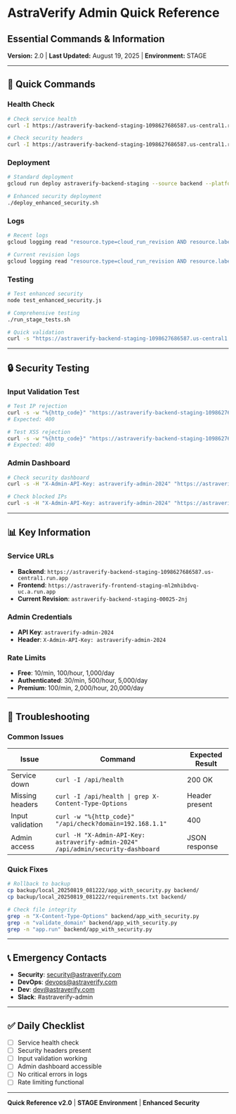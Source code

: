 # AstraVerify Admin Quick Reference
## Essential Commands & Information

**Version:** 2.0 | **Last Updated:** August 19, 2025 | **Environment:** STAGE

---

## 🚀 **Quick Commands**

### **Health Check**
```bash
# Check service health
curl -I https://astraverify-backend-staging-1098627686587.us-central1.run.app/api/health

# Check security headers
curl -I https://astraverify-backend-staging-1098627686587.us-central1.run.app/api/health | grep -E "(X-Content-Type-Options|X-Frame-Options|X-XSS-Protection)"
```

### **Deployment**
```bash
# Standard deployment
gcloud run deploy astraverify-backend-staging --source backend --platform managed --region us-central1 --allow-unauthenticated --set-env-vars ENVIRONMENT=staging,ADMIN_API_KEY=astraverify-admin-2024

# Enhanced security deployment
./deploy_enhanced_security.sh
```

### **Logs**
```bash
# Recent logs
gcloud logging read "resource.type=cloud_run_revision AND resource.labels.service_name=astraverify-backend-staging" --limit=10 --format="table(timestamp,textPayload)"

# Current revision logs
gcloud logging read "resource.type=cloud_run_revision AND resource.labels.service_name=astraverify-backend-staging AND resource.labels.revision_name=astraverify-backend-staging-00025-2nj" --limit=5 --format="table(timestamp,textPayload)"
```

### **Testing**
```bash
# Test enhanced security
node test_enhanced_security.js

# Comprehensive testing
./run_stage_tests.sh

# Quick validation
curl -s "https://astraverify-backend-staging-1098627686587.us-central1.run.app/api/check?domain=google.com" | jq '.domain'
```

---

## 🔒 **Security Testing**

### **Input Validation Test**
```bash
# Test IP rejection
curl -s -w "%{http_code}" "https://astraverify-backend-staging-1098627686587.us-central1.run.app/api/check?domain=192.168.1.1"
# Expected: 400

# Test XSS rejection
curl -s -w "%{http_code}" "https://astraverify-backend-staging-1098627686587.us-central1.run.app/api/check?domain=<script>alert('xss')</script>"
# Expected: 400
```

### **Admin Dashboard**
```bash
# Check security dashboard
curl -s -H "X-Admin-API-Key: astraverify-admin-2024" "https://astraverify-backend-staging-1098627686587.us-central1.run.app/api/admin/security-dashboard" | jq '.'

# Check blocked IPs
curl -s -H "X-Admin-API-Key: astraverify-admin-2024" "https://astraverify-backend-staging-1098627686587.us-central1.run.app/api/admin/blocked-ips" | jq '.'
```

---

## 📊 **Key Information**

### **Service URLs**
- **Backend**: `https://astraverify-backend-staging-1098627686587.us-central1.run.app`
- **Frontend**: `https://astraverify-frontend-staging-ml2mhibdvq-uc.a.run.app`
- **Current Revision**: `astraverify-backend-staging-00025-2nj`

### **Admin Credentials**
- **API Key**: `astraverify-admin-2024`
- **Header**: `X-Admin-API-Key: astraverify-admin-2024`

### **Rate Limits**
- **Free**: 10/min, 100/hour, 1,000/day
- **Authenticated**: 30/min, 500/hour, 5,000/day
- **Premium**: 100/min, 2,000/hour, 20,000/day

---

## 🔧 **Troubleshooting**

### **Common Issues**

| Issue | Command | Expected Result |
|-------|---------|----------------|
| Service down | `curl -I /api/health` | 200 OK |
| Missing headers | `curl -I /api/health \| grep X-Content-Type-Options` | Header present |
| Input validation | `curl -w "%{http_code}" "/api/check?domain=192.168.1.1"` | 400 |
| Admin access | `curl -H "X-Admin-API-Key: astraverify-admin-2024" /api/admin/security-dashboard` | JSON response |

### **Quick Fixes**

```bash
# Rollback to backup
cp backup/local_20250819_081222/app_with_security.py backend/
cp backup/local_20250819_081222/requirements.txt backend/

# Check file integrity
grep -n "X-Content-Type-Options" backend/app_with_security.py
grep -n "validate_domain" backend/app_with_security.py
grep -n "app.run" backend/app_with_security.py
```

---

## 📞 **Emergency Contacts**

- **Security**: security@astraverify.com
- **DevOps**: devops@astraverify.com
- **Dev**: dev@astraverify.com
- **Slack**: #astraverify-admin

---

## ✅ **Daily Checklist**

- [ ] Service health check
- [ ] Security headers present
- [ ] Input validation working
- [ ] Admin dashboard accessible
- [ ] No critical errors in logs
- [ ] Rate limiting functional

---

**Quick Reference v2.0** | **STAGE Environment** | **Enhanced Security**
